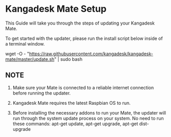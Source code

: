 # Kangadesk Mate Setup

This Guide will take you through the steps of updating your Kangadesk Mate.

To get started with the updater, please run the install script below inside of a terminal window.

wget -O - "https://raw.githubusercontent.com/kangadesk/kangadesk-mate/master/update.sh" | sudo bash

NOTE
----------------------
1. Make sure your Mate is connected to a reliable internet connection before running the updater.

1. Kangadesk Mate requires the latest Raspbian OS to run.

2. Before installing the necessary addons to run your Mate, the updater will run through the system update process on your system. No need to run these commands: apt-get update, apt-get upgrade, apt-get dist-upgrade
